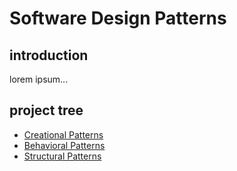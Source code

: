 # Software Design Patterns
## introduction
lorem ipsum...
## project tree
 * [Creational Patterns](./creational-patterns/README.md)
 * [Behavioral Patterns](./behavioral-patterns/README.md)
 * [Structural Patterns](./structural-patterns/README.md)
